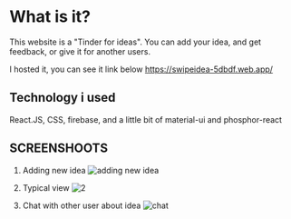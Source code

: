 # What is it?
This website is a "Tinder for ideas". You can add your idea, and get feedback, or give it for another users.

I hosted it, you can see it link below
https://swipeidea-5dbdf.web.app/

## Technology i used
React.JS, CSS, firebase, and a little bit of material-ui and phosphor-react

## SCREENSHOOTS
1) Adding new idea
![adding new idea](https://iv.pl/images/2c242871f65ec6f23b384136a90b24b7.png)

2) Typical view
![2](https://iv.pl/images/1becf88075432d5e70f25c8643d5d5e1.png)

3) Chat with other user about idea
![chat](https://iv.pl/images/1ede93e6ceac863c4707eea7dd5f55da.png)
